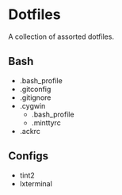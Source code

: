 # Dotfiles

A collection of assorted dotfiles.

## Bash

- .bash_profile
- .gitconfig
- .gitignore
- .cygwin
  - .bash_profile
  - .minttyrc
- .ackrc

## Configs

- tint2
- lxterminal